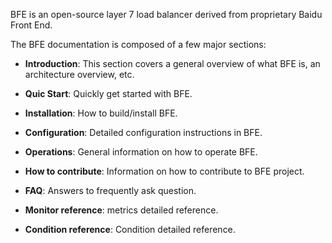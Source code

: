 BFE is an open-source layer 7 load balancer derived from proprietary Baidu Front End.

The BFE documentation is composed of a few major sections:

* **Introduction**: This section covers a general overview of what BFE is, an architecture overview, etc.

* **Quic Start**: Quickly get started with BFE.

* **Installation**: How to build/install BFE.

* **Configuration**: Detailed configuration instructions in BFE.

* **Operations**: General information on how to operate BFE.

* **How to contribute**: Information on how to contribute to BFE project.

* **FAQ**: Answers to frequently ask question. 

* **Monitor reference**: metrics detailed reference.

* **Condition reference**: Condition detailed reference.
